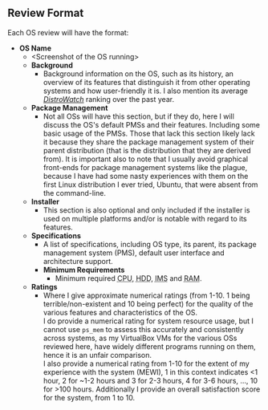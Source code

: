 ## Review Format

Each OS review will have the format:

* **OS Name**
  * &lt;Screenshot of the OS running&gt;
  * **Background**
      * Background information on the OS, such as its history, an overview of its features that distinguish it from other operating systems and how user-friendly it is. I also mention its average [*DistroWatch*](http://distrowatch.com) ranking over the past year.
  * **Package Management**
      * Not all OSs will have this section, but if they do, here I will discuss the OS&#39;s default PMSs and their features. Including some basic usage of the PMSs. Those that lack this section likely lack it because they share the package management system of their parent distribution (that is the distribution that they are derived from). It is important also to note that I usually avoid graphical front-ends for package management systems like the plague, because I have had some nasty experiences with them on the first Linux distribution I ever tried, Ubuntu, that were absent from the command-line.
  * **Installer**
      * This section is also optional and only included if the installer is used on multiple platforms and/or is notable with regard to its features.
  * **Specifications**
      * A list of specifications, including OS type, its parent, its package management system (PMS), default user interface and architecture support.
      * **Minimum Requirements**
          * Minimum required <abbr title="Central Processing Unit">CPU</abbr>, <abbr title="Hard Disk Drive">HDD</abbr>, <abbr title="Installation Medium Size">IMS</abbr> and <abbr title="Random Access Memory">RAM</abbr>.
  * **Ratings**
      * Where I give approximate numerical ratings (from 1-10. 1 being terrible/non-existent and 10 being perfect) for the quality of the various features and characteristics of the OS.<br/>
      I do provide a numerical rating for system resource usage, but I cannot use <code class="prettyprint">ps_mem</code> to assess this accurately and consistently across systems, as my VirtualBox VMs for the various OSs reviewed here, have widely different programs running on them, hence it is an unfair comparison.<br/>
      I also provide a numerical rating from 1-10 for the extent of my experience with the system (MEWI), 1 in this context indicates <1 hour, 2 for ~1-2 hours and 3 for 2-3 hours, 4 for 3-6 hours, ..., 10 for >100 hours.
      Additionally I provide an overall satisfaction score for the system, from 1 to 10.
